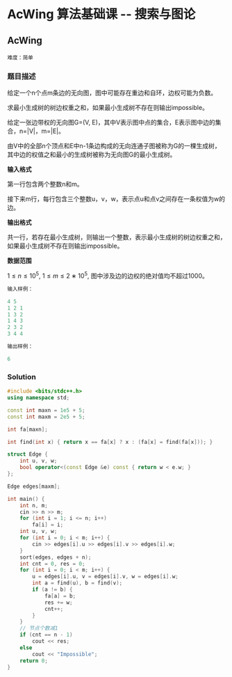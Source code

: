 # AcWing 算法基础课 -- 搜索与图论

## AcWing 

`难度：简单`

### 题目描述

给定一个n个点m条边的无向图，图中可能存在重边和自环，边权可能为负数。

求最小生成树的树边权重之和，如果最小生成树不存在则输出impossible。

给定一张边带权的无向图G=(V, E)，其中V表示图中点的集合，E表示图中边的集合，n=|V|，m=|E|。

由V中的全部n个顶点和E中n-1条边构成的无向连通子图被称为G的一棵生成树，其中边的权值之和最小的生成树被称为无向图G的最小生成树。

**输入格式**

第一行包含两个整数n和m。

接下来m行，每行包含三个整数u，v，w，表示点u和点v之间存在一条权值为w的边。

**输出格式**

共一行，若存在最小生成树，则输出一个整数，表示最小生成树的树边权重之和，如果最小生成树不存在则输出impossible。

**数据范围**

$1≤n≤10^5,$
$1≤m≤2∗10^5,$
图中涉及边的边权的绝对值均不超过1000。

```r
输入样例：

4 5
1 2 1
1 3 2
1 4 3
2 3 2
3 4 4

输出样例：

6
```

### Solution

```cpp
#include <bits/stdc++.h>
using namespace std;

const int maxn = 1e5 + 5;
const int maxm = 2e5 + 5;

int fa[maxn];

int find(int x) { return x == fa[x] ? x : (fa[x] = find(fa[x])); }

struct Edge {
    int u, v, w;
    bool operator<(const Edge &e) const { return w < e.w; }
};

Edge edges[maxm];

int main() {
    int n, m;
    cin >> n >> m;
    for (int i = 1; i <= n; i++)
        fa[i] = i;
    int u, v, w;
    for (int i = 0; i < m; i++) {
        cin >> edges[i].u >> edges[i].v >> edges[i].w;
    }
    sort(edges, edges + n);
    int cnt = 0, res = 0;
    for (int i = 0; i < m; i++) {
        u = edges[i].u, v = edges[i].v, w = edges[i].w;
        int a = find(u), b = find(v);
        if (a != b) {
            fa[a] = b;
            res += w;
            cnt++;
        }
    }
    // 节点个数减1
    if (cnt == n - 1)
        cout << res;
    else
        cout << "Impossible";
    return 0;
}
```